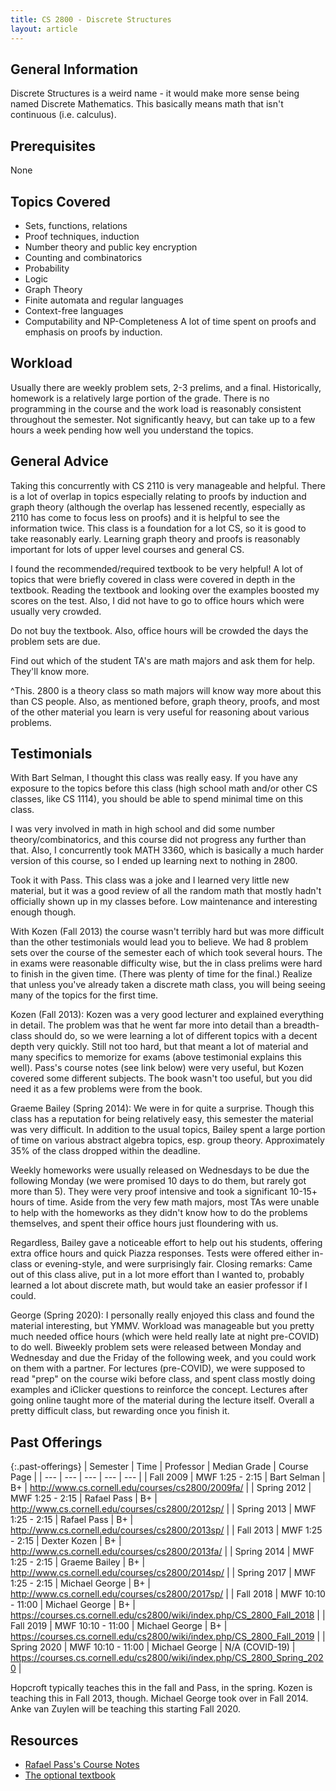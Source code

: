 ```yaml
---
title: CS 2800 - Discrete Structures
layout: article
---
```


## General Information

Discrete Structures is a weird name - it would make more sense being named Discrete Mathematics. This basically means math that isn't continuous (i.e. calculus).

## Prerequisites

None

## Topics Covered

- Sets, functions, relations
- Proof techniques, induction
- Number theory and public key encryption
- Counting and combinatorics
- Probability
- Logic
- Graph Theory
- Finite automata and regular languages
- Context-free languages
- Computability and NP-Completeness
  A lot of time spent on proofs and emphasis on proofs by induction.

## Workload

Usually there are weekly problem sets, 2-3 prelims, and a final. Historically, homework is a relatively large portion of the grade. There is no programming in the course and the work load is reasonably consistent throughout the semester. Not significantly heavy, but can take up to a few hours a week pending how well you understand the topics.

## General Advice

Taking this concurrently with CS 2110 is very manageable and helpful. There is a lot of overlap in topics especially relating to proofs by induction and graph theory (although the overlap has lessened recently, especially as 2110 has come to focus less on proofs) and it is helpful to see the information twice. This class is a foundation for a lot CS, so it is good to take reasonably early. Learning graph theory and proofs is reasonably important for lots of upper level courses and general CS.

I found the recommended/required textbook to be very helpful! A lot of topics that were briefly covered in class were covered in depth in the textbook. Reading the textbook and looking over the examples boosted my scores on the test. Also, I did not have to go to office hours which were usually very crowded.

Do not buy the textbook. Also, office hours will be crowded the days the problem sets are due.

Find out which of the student TA's are math majors and ask them for help. They'll know more.

^This. 2800 is a theory class so math majors will know way more about this than CS people. Also, as mentioned before, graph theory, proofs, and most of the other material you learn is very useful for reasoning about various problems.

## Testimonials

With Bart Selman, I thought this class was really easy. If you have any exposure to the topics before this class (high school math and/or other CS classes, like CS 1114), you should be able to spend minimal time on this class.

I was very involved in math in high school and did some number theory/combinatorics, and this course did not progress any further than that. Also, I concurrently took MATH 3360, which is basically a much harder version of this course, so I ended up learning next to nothing in 2800.

Took it with Pass. This class was a joke and I learned very little new material, but it was a good review of all the random math that mostly hadn't officially shown up in my classes before. Low maintenance and interesting enough though.

With Kozen (Fall 2013) the course wasn't terribly hard but was more difficult than the other testimonials would lead you to believe. We had 8 problem sets over the course of the semester each of which took several hours. The in exams were reasonable difficulty wise, but the in class prelims were hard to finish in the given time. (There was plenty of time for the final.) Realize that unless you've already taken a discrete math class, you will being seeing many of the topics for the first time.

Kozen (Fall 2013): Kozen was a very good lecturer and explained everything in detail. The problem was that he went far more into detail than a breadth-class should do, so we were learning a lot of different topics with a decent depth very quickly. Still not too hard, but that meant a lot of material and many specifics to memorize for exams (above testimonial explains this well). Pass's course notes (see link below) were very useful, but Kozen covered some different subjects. The book wasn't too useful, but you did need it as a few problems were from the book.

Graeme Bailey (Spring 2014): We were in for quite a surprise. Though this class has a reputation for being relatively easy, this semester the material was very difficult. In addition to the usual topics, Bailey spent a large portion of time on various abstract algebra topics, esp. group theory. Approximately 35% of the class dropped within the deadline.

Weekly homeworks were usually released on Wednesdays to be due the following Monday (we were promised 10 days to do them, but rarely got more than 5). They were very proof intensive and took a significant 10-15+ hours of time. Aside from the very few math majors, most TAs were unable to help with the homeworks as they didn't know how to do the problems themselves, and spent their office hours just floundering with us.

Regardless, Bailey gave a noticeable effort to help out his students, offering extra office hours and quick Piazza responses. Tests were offered either in-class or evening-style, and were surprisingly fair. Closing remarks: Came out of this class alive, put in a lot more effort than I wanted to, probably learned a lot about discrete math, but would take an easier professor if I could.

George (Spring 2020): I personally really enjoyed this class and found the material interesting, but YMMV. Workload was manageable but you pretty much needed office hours (which were held really late at night pre-COVID) to do well. Biweekly problem sets were released between Monday and Wednesday and due the Friday of the following week, and you could work on them with a partner. For lectures (pre-COVID), we were supposed to read "prep" on the course wiki before class, and spent class mostly doing examples and iClicker questions to reinforce the concept. Lectures after going online taught more of the material during the lecture itself. Overall a pretty difficult class, but rewarding once you finish it.

## Past Offerings

{:.past-offerings}
| Semester | Time | Professor | Median Grade | Course Page |
| --- | --- | --- | --- | --- |
| Fall 2009 | MWF 1:25 - 2:15 | Bart Selman | B+ | <http://www.cs.cornell.edu/courses/cs2800/2009fa/> |
| Spring 2012 | MWF 1:25 - 2:15 | Rafael Pass | B+ | <http://www.cs.cornell.edu/courses/cs2800/2012sp/> |
| Spring 2013 | MWF 1:25 - 2:15 | Rafael Pass | B+ | <http://www.cs.cornell.edu/courses/cs2800/2013sp/> |
| Fall 2013 | MWF 1:25 - 2:15 | Dexter Kozen | B+ | <http://www.cs.cornell.edu/courses/cs2800/2013fa/> |
| Spring 2014 | MWF 1:25 - 2:15 | Graeme Bailey | B+ | <http://www.cs.cornell.edu/courses/cs2800/2014sp/> |
| Spring 2017 | MWF 1:25 - 2:15 | Michael George | B+ | <http://www.cs.cornell.edu/courses/cs2800/2017sp/> |
| Fall 2018 | MWF 10:10 - 11:00 | Michael George | B+ | <https://courses.cs.cornell.edu/cs2800/wiki/index.php/CS_2800_Fall_2018> |
| Fall 2019 | MWF 10:10 - 11:00 | Michael George | B+ | <https://courses.cs.cornell.edu/cs2800/wiki/index.php/CS_2800_Fall_2019> |
| Spring 2020 | MWF 10:10 - 11:00 | Michael George | N/A (COVID-19) | <https://courses.cs.cornell.edu/cs2800/wiki/index.php/CS_2800_Spring_2020> |

Hopcroft typically teaches this in the fall and Pass, in the spring. Kozen is teaching this in Fall 2013, though. Michael George took over in Fall 2014. Anke van Zuylen will be teaching this starting Fall 2020.

## Resources

- [Rafael Pass's Course Notes](http://www.cs.cornell.edu/~rafael/discmath.pdf)
- [The optional textbook](https://dl.dropboxusercontent.com/u/17206876/Discrete%20Mathematics%20and%20its%20Applications%20-%20Rosen%20-%206th%20edition%202007.pdf)

